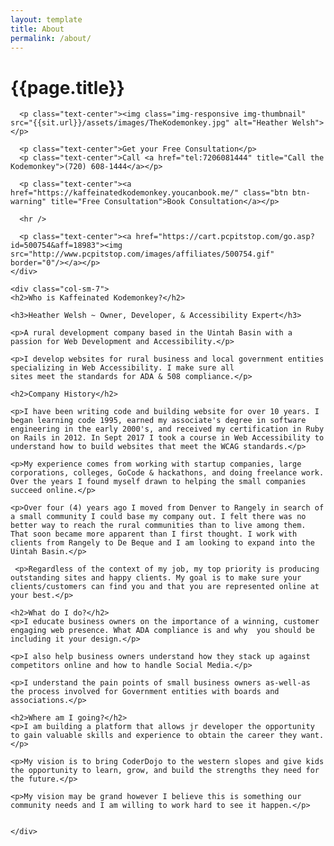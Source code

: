 ```yaml
---
layout: template
title: About
permalink: /about/
---
```


<div class="container-fluid">
  <div class="row">
    <div class="col-sm-3">
      <h1 class="text-center">{{page.title}}</h1>

      <p class="text-center"><img class="img-responsive img-thumbnail" src="{{sit.url}}/assets/images/TheKodemonkey.jpg" alt="Heather Welsh"></p>

      <p class="text-center">Get your Free Consultation</p>
      <p class="text-center">Call <a href="tel:7206081444" title="Call the Kodemonkey">(720) 608-1444</a></p>

      <p class="text-center"><a href="https://kaffeinatedkodemonkey.youcanbook.me/" class="btn btn-warning" title="Free Consultation">Book Consultation</a></p>

      <hr />

      <p class="text-center"><a href="https://cart.pcpitstop.com/go.asp?id=500754&aff=18983"><img src="http://www.pcpitstop.com/images/affiliates/500754.gif" border="0"/></a></p>
    </div>

    <div class="col-sm-7">
    <h2>Who is Kaffeinated Kodemonkey?</h2>

    <h3>Heather Welsh ~ Owner, Developer, & Accessibility Expert</h3>

    <p>A rural development company based in the Uintah Basin with a passion for Web Development and Accessibility.</p>

    <p>I develop websites for rural business and local government entities specializing in Web Accessibility. I make sure all
    sites meet the standards for ADA & 508 compliance.</p>

    <h2>Company History</h2>

    <p>I have been writing code and building website for over 10 years. I began learning code 1995, earned my associate's degree in software engineering in the early 2000's, and received my certification in Ruby on Rails in 2012. In Sept 2017 I took a course in Web Accessibility to understand how to build websites that meet the WCAG standards.</p>

    <p>My experience comes from working with startup companies, large corporations, colleges, GoCode & hackathons, and doing freelance work. Over the years I found myself drawn to helping the small companies succeed online.</p>

    <p>Over four (4) years ago I moved from Denver to Rangely in search of a small community I could base my company out. I felt there was no better way to reach the rural communities than to live among them. That soon became more apparent than I first thought. I work with clients from Rangely to De Beque and I am looking to expand into the Uintah Basin.</p>

     <p>Regardless of the context of my job, my top priority is producing outstanding sites and happy clients. My goal is to make sure your clients/customers can find you and that you are represented online at your best.</p>

    <h2>What do I do?</h2>
    <p>I educate business owners on the importance of a winning, customer engaging web presence. What ADA compliance is and why  you should be including it your design.</p>

    <p>I also help business owners understand how they stack up against competitors online and how to handle Social Media.</p>

    <p>I understand the pain points of small business owners as-well-as the process involved for Government entities with boards and associations.</p>

    <h2>Where am I going?</h2>
    <p>I am building a platform that allows jr developer the opportunity to gain valuable skills and experience to obtain the career they want.</p>

    <p>My vision is to bring CoderDojo to the western slopes and give kids the opportunity to learn, grow, and build the strengths they need for the future.</p>

    <p>My vision may be grand however I believe this is something our community needs and I am willing to work hard to see it happen.</p>


    </div>
  </div>
  <p>&nbsp;</p>
  <p>&nbsp;</p>
</div>
